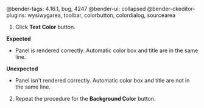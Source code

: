 @bender-tags: 4.16.1, bug, 4247
@bender-ui: collapsed 
@bender-ckeditor-plugins: wysiwygarea, toolbar, colorbutton, colordialog, sourcearea

1. Click **Text Color** button.

**Expected**

* Panel is rendered correctly. Automatic color box and title are in the same line.

**Unexpected**

* Panel isn't rendered correctly. Automatic color box and title are not in the same line.


2. Repeat the procedure for the **Background Color** button.